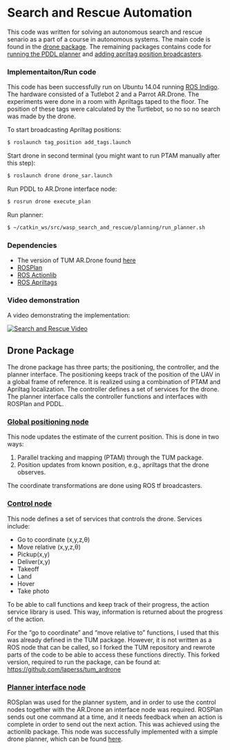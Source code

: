 # Search and Rescue Automation
This code was written for solving an autonomous search and rescue senario as a part of a course in autonomous systems. 
The main code is found in the [drone package](https://github.com/laperss/wasp_search_and_rescue/tree/master/drone). 
The remaining packages contains code for 
[running the PDDL planner](https://github.com/laperss/wasp_search_and_rescue/tree/master/planning) 
and [adding apriltag position broadcasters](https://github.com/laperss/wasp_search_and_rescue/tree/master/tag_position).


### Implementaiton/Run code
This code has been successfully run on Ubuntu 14.04 running [ROS Indigo](http://wiki.ros.org/indigo). 
The hardware consisted of a Tutlebot 2 and a Parrot AR.Drone. 
The experiments were done in a room with Apriltags taped to the floor. The position of these tags were calculated by the Turtlebot, so no so no search was made by the drone. 

To start broadcasting Apriltag positions: 
```bash
$ roslaunch tag_position add_tags.launch
```
Start drone in second terminal (you might want to run PTAM manually after this step):
```bash
$ roslaunch drone drone_sar.launch
```
Run PDDL to AR.Drone interface node:
```bash
$ rosrun drone execute_plan
```
Run planner:
```bash
$ ~/catkin_ws/src/wasp_search_and_rescue/planning/run_planner.sh
```


### Dependencies
- The version of TUM AR.Drone found [here](https://github.com/laperss/tum_ardrone) 
- [ROSPlan](https://github.com/KCL-Planning/ROSPlan)
- [ROS Actionlib](https://github.com/ros/actionlib)
- [ROS Apriltags](https://github.com/laperss/apriltags)

### Video demonstration
A video demonstrating the implementation:

[![Search and Rescue Video](https://img.youtube.com/vi/BVbvRh_gY-0/0.jpg)](https://www.youtube.com/watch?v=BVbvRh_gY-0) 


## Drone Package
The drone package has three parts; the positioning, the controller, and the planner interface. 
The positioning keeps track of the position of the UAV in a global frame of reference. 
It is realized using a combination of PTAM and Apriltag localization.
The controller defines a set of services for the drone. 
The planner interface calls the controller functions and interfaces with ROSPlan and PDDL.

### [Global positioning node](https://github.com/laperss/wasp_search_and_rescue/blob/master/drone/src/DroneGlobalPosition.h)

This node updates the estimate of the current position. This is done in two ways: 

1. Parallel tracking and mapping (PTAM) through the TUM package. 
2. Position updates from known position, e.g., apriltags that the drone observes. 

The coordinate transformations are done using ROS tf broadcasters. 

### [Control node](https://github.com/laperss/wasp_search_and_rescue/blob/master/drone/src/DroneControl.h)

This node defines a set of services that controls the drone. Services include: 
- Go to coordinate (x,y,z,θ)
- Move relative (x,y,z,θ)
- Pickup(x,y)
- Deliver(x,y)
- Takeoff
- Land
- Hover
- Take photo

To be able to call functions and keep track of their progress, the action service library is used. This way, information is returned about the progress of the action. 

For the “go to coordinate” and “move relative to” functions, I used that this was already defined in the TUM package. 
However, it is not written as a ROS node that can be called, so I forked the TUM repository and rewrote parts of the code to be able to access these functions directly.
This forked version, required to run the package, can be found at: https://github.com/laperss/tum_ardrone

### [Planner interface  node](https://github.com/laperss/wasp_search_and_rescue/blob/master/drone/src/DroneExecutePlan.h)

ROSplan was used for the planner system, and in order to use the control nodes together with the AR.Drone an interface node was required.
ROSPlan sends out one command at a time, and it needs feedback when an action is complete in order to send out the next action. 
This was achieved using the actionlib package. This node was successfully implemented with a simple drone planner, which can be found [here](wasp_search_and_rescue/planning/scripts/add_knowledge_linnea.py).
